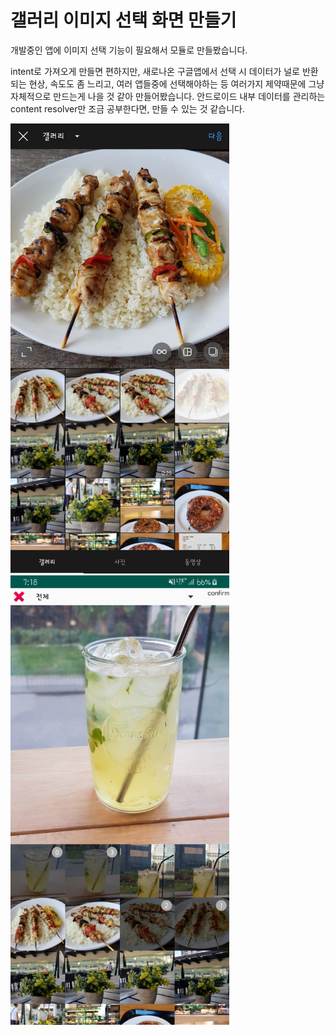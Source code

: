 # 갤러리 이미지 선택 화면 만들기

개발중인 앱에 이미지 선택 기능이 필요해서 모듈로 만들봤습니다.

intent로 가져오게 만들면 편하지만, 새로나온 구글앱에서 선택 시 데이터가  널로 반환되는 현상, 속도도 좀 느리고, 여러 앱들중에 선택해야하는 등 여러가지 제약때문에 그냥 자체적으로 만드는게 나을 것 같아 만들어봤습니다. 안드로이드 내부 데이터를 관리하는 content resolver만 조금 공부한다면, 만들 수 있는 것 같습니다.

<img src = "sample2.jpg" width = 350px/>



<img src = "sample1.jpg" width = 350px/>



